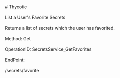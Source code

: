 <br>#     Thycotic</br>
<br>List a User's Favorite Secrets</br>
<br>Returns a list of secrets which the user has favorited.</br>
<br>Method: Get</br>
<br>OperationID: SecretsService_GetFavorites</br>
<br>EndPoint:</br>
<br>/secrets/favorite</br>
